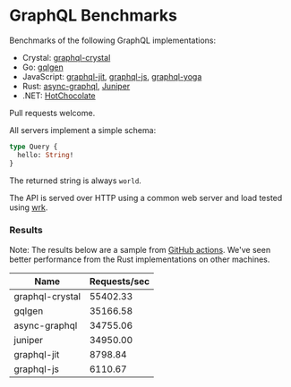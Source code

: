 # GraphQL Benchmarks

Benchmarks of the following GraphQL implementations:

* Crystal: [graphql-crystal](https://github.com/graphql-crystal/graphql)
* Go: [gqlgen](https://github.com/99designs/gqlgen)
* JavaScript: [graphql-jit](https://github.com/zalando-incubator/graphql-jit), [graphql-js](https://github.com/graphql/graphql-js), [graphql-yoga](https://github.com/dotansimha/graphql-yoga)
* Rust: [async-graphql](https://github.com/async-graphql/async-graphql), [Juniper](https://github.com/graphql-rust/juniper)
* .NET: [HotChocolate](https://github.com/ChilliCream/hotchocolate)

Pull requests welcome.

All servers implement a simple schema:

```graphql
type Query {
  hello: String!
}
```

The returned string is always `world`.

The API is served over HTTP using a common web server and load tested using [wrk](https://github.com/wg/wrk).

### Results

Note: The results below are a sample from [GitHub actions](https://github.com/graphql-crystal/benchmarks/actions).
We've seen better performance from the Rust implementations on other machines.


| Name            | Requests/sec |
|-----------------|--------------|
| graphql-crystal | 55402.33     |
| gqlgen          | 35166.58     |
| async-graphql   | 34755.06     |
| juniper         | 34950.00     |
| graphql-jit     | 8798.84      |
| graphql-js      | 6110.67      |
